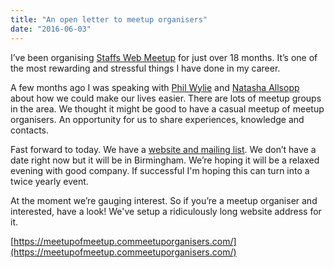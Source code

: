 ```yaml
---
title: "An open letter to meetup organisers"
date: "2016-06-03"
---
```


I’ve been organising [Staffs Web Meetup](https://staffswebmeetup.co.uk/) for just over 18 months. It’s one of the most rewarding and stressful things I have done in my career.

A few months ago I was speaking with [Phil Wylie](https://twitter.com/mustardbees) and [Natasha Allsopp](https://twitter.com/natasha_allsopp) about how we could make our lives easier. There are lots of meetup groups in the area. We thought it might be good to have a casual meetup of meetup organisers. An opportunity for us to share experiences, knowledge and contacts.

Fast forward to today. We have a [website and mailing list](https://meetupofmeetup.commeetuporganisers.com/). We don’t have a date right now but it will be in Birmingham. We’re hoping it will be a relaxed evening with good company. If successful I'm hoping this can turn into a twice yearly event.

At the moment we’re gauging interest. So if you’re a meetup organiser and interested, have a look! We've setup a ridiculously long website address for it.

[https://meetupofmeetup.commeetuporganisers.com/](https://meetupofmeetup.commeetuporganisers.com/)
